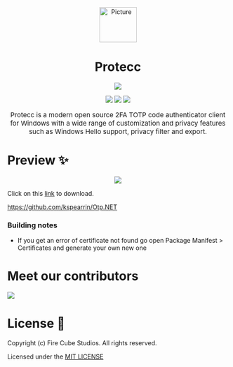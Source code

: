 <div align="center">
<img src="https://store-images.s-microsoft.com/image/apps.299.14273821654312693.8dbd6f2d-c24c-4a0d-b1e7-e76da9a48306.262a77d4-c2a5-40f4-bdea-2e4c7849f556" alt="Picture" style="display: block; margin: 0 auto; height: 80px;width:85px"/>
</div>

<div align="center">
<h1>Protecc</h1>

<a href="https://github.com/FireCubeStudios/Protecc"><img src="https://img.shields.io/badge/Contributions-welcome-green"></a> 

<a href="https://github.com/FireCubeStudios/Protecc/issues"><img src="https://img.shields.io/github/issues/FireCubeStudios/Protecc"></a>
<a href="https://github.com/FireCubeStudios/Protecc/fork"><img src="https://img.shields.io/github/forks/FireCubeStudios/Protecc"></a>
<a href="https://github.com/FireCubeStudios/Protecc/stargazers/"><img src="https://img.shields.io/github/stars/FireCubeStudios/Protecc"></a>

<p style="font-size:15px;">Protecc is a modern open source 2FA TOTP code authenticator client for Windows with a wide range of customization and privacy features such as Windows Hello support, privacy filter and export.</p>
</div>


# Preview ✨

<p align="center">
  <img align="center" src="https://store-images.s-microsoft.com/image/apps.36005.14273821654312693.614a2153-2264-4640-872a-02a2690944dd.0647a0bf-af72-4d44-b0c9-7e097abaa082">
  </p>


Click on this [link](https://apps.microsoft.com/store/detail/protecc-2fa-client/9PJX91M06TZS) to download.
  
https://github.com/kspearrin/Otp.NET
  
  ### Building notes
  - If you get an error of certificate not found go open Package Manifest > Certificates and generate your own new one

# Meet our contributors

<a href="https://github.com/FireCubeStudios/Protecc/graphs/contributors">
  <img src="https://contrib.rocks/image?repo=FireCubeStudios/Protecc" />
</a>

# License 🔐

Copyright (c) Fire Cube Studios. All rights reserved.

Licensed under the [MIT LICENSE](LICENSE.txt)


